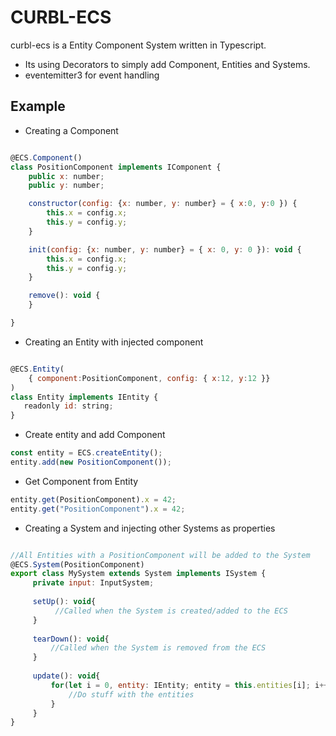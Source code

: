 # CURBL-ECS

curbl-ecs is a Entity Component System written in Typescript.
 - Its using Decorators to simply add Component, Entities and Systems.
 - eventemitter3 for event handling

## Example

* Creating a Component

```javascript

@ECS.Component()
class PositionComponent implements IComponent {
    public x: number;
    public y: number;

    constructor(config: {x: number, y: number} = { x:0, y:0 }) {
        this.x = config.x;
        this.y = config.y;
    }

    init(config: {x: number, y: number} = { x: 0, y: 0 }): void {
        this.x = config.x;
        this.y = config.y;
    }

    remove(): void {
    }

}
```

* Creating an Entity with injected component

```javascript

@ECS.Entity(
    { component:PositionComponent, config: { x:12, y:12 }}
)
class Entity implements IEntity {
   readonly id: string;
}
```

* Create entity and add Component

```javascript
const entity = ECS.createEntity();
entity.add(new PositionComponent());
```

* Get Component from Entity

```javascript
entity.get(PositionComponent).x = 42;
entity.get("PositionComponent").x = 42;
```

* Creating a System and injecting other Systems as properties

```javascript

//All Entities with a PositionComponent will be added to the System
@ECS.System(PositionComponent) 
export class MySystem extends System implements ISystem {
     private input: InputSystem;
     
     setUp(): void{
          //Called when the System is created/added to the ECS 
     }
     
     tearDown(): void{
         //Called when the System is removed from the ECS
     }
     
     update(): void{
         for(let i = 0, entity: IEntity; entity = this.entities[i]; i++){
             //Do stuff with the entities
         }
     }
}
```